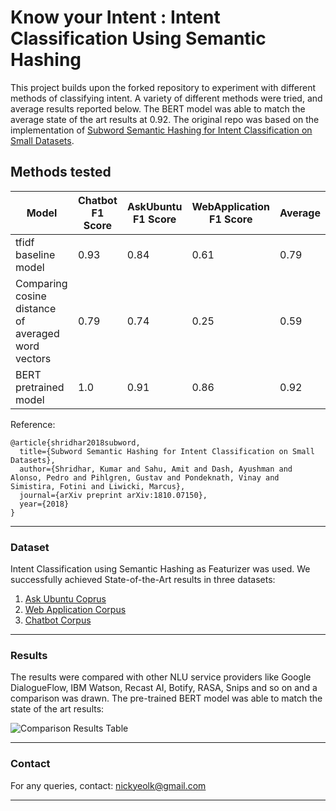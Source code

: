 # Know your Intent : Intent Classification Using Semantic Hashing
This project builds upon the forked repository to experiment with different methods of classifying intent. A variety of different methods were tried, and average results reported below. The BERT model was able to match the average state of the art results at 0.92.
The original repo was based on the implementation of [Subword Semantic Hashing for Intent Classification on Small Datasets](https://arxiv.org/abs/1810.07150).  

## Methods tested
|Model|Chatbot F1 Score|AskUbuntu F1 Score|WebApplication F1 Score|Average|
|-----|----------------|------------------|-----------------------|-------|
|tfidf baseline model|0.93|0.84|0.61|0.79|
|Comparing cosine distance of averaged word vectors|0.79|0.74|0.25|0.59|
|BERT pretrained model|1.0|0.91|0.86|0.92|  
  
Reference:
```
@article{shridhar2018subword,
  title={Subword Semantic Hashing for Intent Classification on Small Datasets},
  author={Shridhar, Kumar and Sahu, Amit and Dash, Ayushman and Alonso, Pedro and Pihlgren, Gustav and Pondeknath, Vinay and Simistira, Fotini and Liwicki, Marcus},
  journal={arXiv preprint arXiv:1810.07150},
  year={2018}
}
```

------------------------------------------------------------------------------------------------------------------------------
### Dataset

Intent Classification using Semantic Hashing as Featurizer was used. We successfully achieved State-of-the-Art results in three datasets: 
1. [Ask Ubuntu Coprus](https://github.com/sebischair/NLU-Evaluation-Corpora)
2. [Web Application Corpus](https://github.com/sebischair/NLU-Evaluation-Corpora)
3. [Chatbot Corpus](https://github.com/sebischair/NLU-Evaluation-Corpora)


------------------------------------------------------------------------------------------------------------------------------

### Results

The results were compared with other NLU service providers like Google DialogueFlow, IBM Watson, Recast AI, Botify, RASA, Snips and so on and a comparison was drawn. The pre-trained BERT model was able to match the state of the art results:


![Comparison Results Table](./table/ComparisonTable.png)

-----------------------------------------------------------------------------------------------------------------------------

### Contact

For any queries, contact: nickyeolk@gmail.com

-----------------------------------------------------------------------------------------------------------------------------
